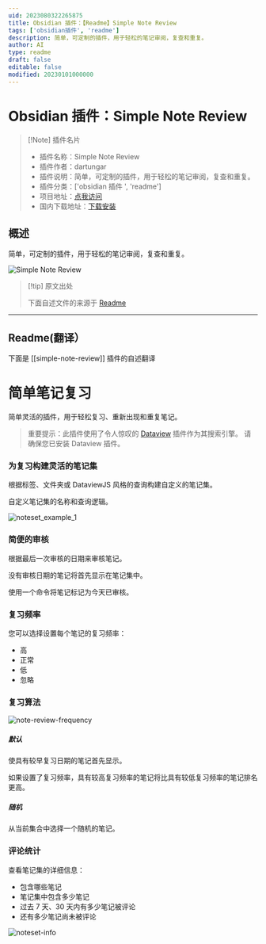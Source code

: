 ```yaml
---
uid: 2023080322265875
title: Obsidian 插件：【Readme】Simple Note Review
tags: ['obsidian插件', 'readme']
description: 简单，可定制的插件，用于轻松的笔记审阅，复查和重复。
author: AI
type: readme
draft: false
editable: false
modified: 20230101000000
---
```


# Obsidian 插件：Simple Note Review

> [!Note] 插件名片
> - 插件名称：Simple Note Review
> - 插件作者：dartungar
> - 插件说明：简单，可定制的插件，用于轻松的笔记审阅，复查和重复。
> - 插件分类：['obsidian 插件 ', 'readme']
> - 项目地址：[点我访问](https://github.com/dartungar/obsidian-simple-note-review)
> - 国内下载地址：[下载安装](https://pkmer.cn/products/plugin/pluginMarket/?simple-note-review)

## 概述

简单，可定制的插件，用于轻松的笔记审阅，复查和重复。

![Simple Note Review](https://cdn.pkmer.cn/covers/simple-note-review.jpeg!pkmer)

> [!tip] 原文出处
>
>下面自述文件的来源于 [Readme](https://ghproxy.net/https://raw.githubusercontent.com/dartungar/obsidian-simple-note-review/master/README.md)
>

---

## Readme(翻译）

下面是 [[simple-note-review]] 插件的自述翻译

# 简单笔记复习

简单灵活的插件，用于轻松复习、重新出现和重复笔记。

> 重要提示：此插件使用了令人惊叹的 [Dataview](https://github.com/blacksmithgu/obsidian-dataview) 插件作为其搜索引擎。
请确保您已安装 Dataview 插件。

### 为复习构建灵活的笔记集

根据标签、文件夹或 DataviewJS 风格的查询构建自定义的笔记集。

自定义笔记集的名称和查询逻辑。

![noteset_example_1](https://user-images.githubusercontent.com/36126057/208353981-756c526e-f42a-4981-be03-fa0b479a1dbc.jpg)

### 简便的审核

根据最后一次审核的日期来审核笔记。

没有审核日期的笔记将首先显示在笔记集中。

使用一个命令将笔记标记为今天已审核。

### 复习频率

您可以选择设置每个笔记的复习频率：

- 高
- 正常
- 低
- 忽略

### 复习算法

![note-review-frequency](https://user-images.githubusercontent.com/36126057/192049630-bb1455eb-e2b1-4abd-9440-beb8dfac7818.png)

##### 默认

使具有较早复习日期的笔记首先显示。

如果设置了复习频率，具有较高复习频率的笔记将比具有较低复习频率的笔记排名更高。

##### 随机

从当前集合中选择一个随机的笔记。

### 评论统计

查看笔记集的详细信息：

- 包含哪些笔记
- 笔记集中包含多少笔记
- 过去 7 天、30 天内有多少笔记被评论
- 还有多少笔记尚未被评论

![noteset-info](https://user-images.githubusercontent.com/36126057/187531702-4de555fe-6229-4885-92a1-a591bbc33615.png)
